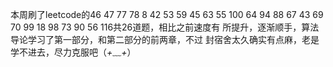 本周刷了leetcode的46 47 77 78 8 42 53 59 45 63 55 100 64 94 
88 67 43 69 70 99 18 98 73 90 56 116共26道题，相比之前速度有
所提升，逐渐顺手，算法导论学习了第一部分，和第二部分的前两章，不过
封宿舍太久确实有点麻，老是学不进去，尽力克服吧（*+﹏+*）
